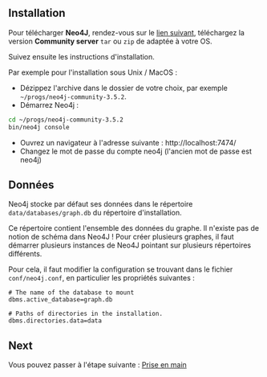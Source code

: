 ## Installation

Pour télécharger **Neo4J**, rendez-vous sur le [lien suivant](https://neo4j.com/download-center/#releases), téléchargez la version **Community server** `tar` ou `zip` de adaptée à votre OS.

Suivez ensuite les instructions d'installation.

Par exemple pour l'installation sous Unix / MacOS :

* Dézippez l'archive dans le dossier de votre choix, par exemple `~/progs/neo4j-community-3.5.2`.
* Démarrez Neo4j :
```bash
cd ~/progs/neo4j-community-3.5.2
bin/neo4j console
```
* Ouvrez un navigateur à l'adresse suivante : http://localhost:7474/
* Changez le mot de passe du compte neo4j (l'ancien mot de passe est neo4j)

## Données

Neo4j stocke par défaut ses données dans le répertoire `data/databases/graph.db` du répertoire d'installation.

Ce répertoire contient l'ensemble des données du graphe. Il n'existe pas de notion de schéma dans Neo4J ! Pour créer plusieurs graphes, il faut démarrer plusieurs instances de Neo4J pointant sur plusieurs répertoires différents.

Pour cela, il faut modifier la configuration se trouvant dans le fichier `conf/neo4j.conf`, en particulier les propriétés suivantes :

```
# The name of the database to mount
dbms.active_database=graph.db

# Paths of directories in the installation.
dbms.directories.data=data
```

## Next

Vous pouvez passer à l'étape suivante : [Prise en main](./step-1.md)
